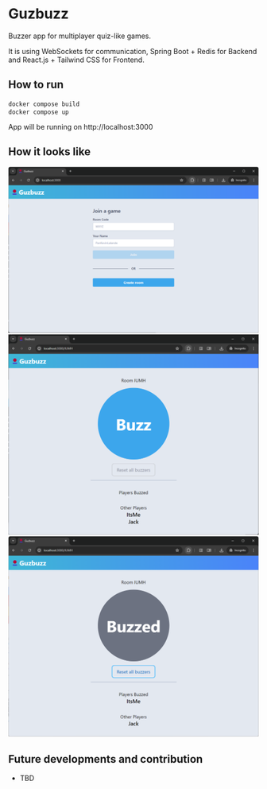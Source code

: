 # Guzbuzz
Buzzer app for multiplayer quiz-like games.

It is using WebSockets for communication, Spring Boot + Redis for Backend and React.js + Tailwind CSS for Frontend.
## How to run
```
docker compose build
docker compose up
```
App will be running on http://localhost:3000
## How it looks like
![Home page](images/home.png)
![Room view](images/room.png)
![When button is pressed](images/buzzed.png)
## Future developments and contribution
- TBD